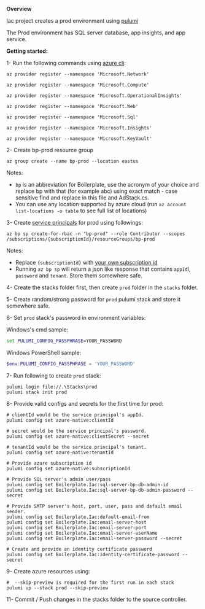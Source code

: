 ﻿**Overview**

Iac project creates a prod environment using [pulumi](https://www.pulumi.com/)

The Prod environment has SQL server database, app insights, and app service.

**Getting started:**

1-  Run the following commands using [azure cli](https://docs.microsoft.com/en-us/cli/azure/install-azure-cli):

```
az provider register --namespace 'Microsoft.Network'

az provider register --namespace 'Microsoft.Compute'

az provider register --namespace 'Microsoft.OperationalInsights'

az provider register --namespace 'Microsoft.Web'

az provider register --namespace 'Microsoft.Sql'

az provider register --namespace 'Microsoft.Insights'

az provider register --namespace 'Microsoft.KeyVault'

```

2- Create bp-prod resource group

```
az group create --name bp-prod --location eastus
```

Notes:
* `bp` is an abbreviation for Boilerplate, use the acronym of your choice and replace bp with that (for example abc) using exact match - case sensitive find and replace in this file and AdStack.cs.
* You can use any location supported by azure cloud (run `az account list-locations -o table` to see full list of locations)

3- Create [service principals](https://docs.microsoft.com/en-us/azure/active-directory/develop/app-objects-and-service-principals) for prod using followings:

```
az bp sp create-for-rbac -n "bp-prod" --role Contributor --scopes /subscriptions/{subscriptionId}/resourceGroups/bp-prod
```

Notes:

* Replace `{subscriptionId}` with [your own subscription id](https://docs.microsoft.com/en-us/azure/media-services/latest/setup-azure-subscription-how-to)
* Running `az bp sp` will return a json like response that contains `appId`l, `password` and `tenant`. Store them somewhere safe.

4- Create the stacks folder first, then create `prod` folder in the `stacks` folder.

5- Create random/strong password for `prod` pulumi stack and store it somewhere safe.

6- Set `prod` stack's password in environment variables:

Windows's cmd sample:

```cmd
set PULUMI_CONFIG_PASSPHRASE=YOUR_PASSWORD
```

Windows PowerShell sample:

```powershell
$env:PULUMI_CONFIG_PASSPHRASE = 'YOUR_PASSWORD'
```

7- Run following to create `prod` stack:
```
pulumi login file://.\Stacks\prod
pulumi stack init prod
```

8- Provide valid configs and secrets for the first time for prod:

```
# clientId would be the service principal's appId.
pulumi config set azure-native:clientId 

# secret would be the service principal's password.
pulumi config set azure-native:clientSecret --secret

# tenantId would be the service principal's tenant.
pulumi config set azure-native:tenantId 

# Provide azure subscription id
pulumi config set azure-native:subscriptionId

# Provide SQL server's admin user/pass
pulumi config set Boilerplate.Iac:sql-server-bp-db-admin-id
pulumi config set Boilerplate.Iac:sql-server-bp-db-admin-password --secret

# Provide SMTP server's host, port, user, pass and default email sender.
pulumi config set Boilerplate.Iac:default-email-from
pulumi config set Boilerplate.Iac:email-server-host
pulumi config set Boilerplate.Iac:email-server-port
pulumi config set Boilerplate.Iac:email-server-userName
pulumi config set Boilerplate.Iac:email-server-password --secret

# Create and provide an identity certificate password
pulumi config set Boilerplate.Iac:identity-certificate-password --secret
```

9- Create azure resources using:
```
#  --skip-preview is required for the first run in each stack
pulumi up --stack prod --skip-preview
```

11- Commit / Push changes in the stacks folder to the source controller.